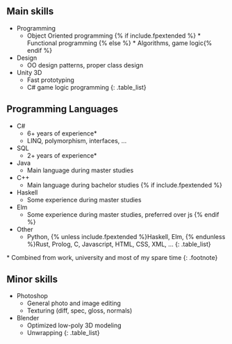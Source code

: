 ## Main skills

* Programming
  * Object Oriented programming
{% if include.fpextended 
%}  * Functional programming
{% else 
%}  * Algorithms, game logic{% endif %}
* Design
  * OO design patterns, proper class design
* Unity 3D
  * Fast prototyping
  * C# game logic programming
{: .table_list}

## Programming Languages

* C#
  * 6+ years of experience*
  * LINQ, polymorphism, interfaces, ...
* SQL
  * 2+ years of experience*
* Java
  * Main language during master studies
* C++
  * Main language during bachelor studies
{% if include.fpextended %}
* Haskell
  * Some experience during master studies
* Elm
  * Some experience during master studies, preferred over js
{% endif %}
* Other
  * Python, {% unless include.fpextended %}Haskell, Elm, {% endunless %}Rust, Prolog, C, Javascript, HTML, CSS, XML, ...
{: .table_list}

\* Combined from work, university and most of my spare time
{: .footnote}

## Minor skills

* Photoshop
  * General photo and image editing
  * Texturing (diff, spec, gloss, normals)
* Blender
  * Optimized low-poly 3D modeling
  * Unwrapping
{: .table_list}
